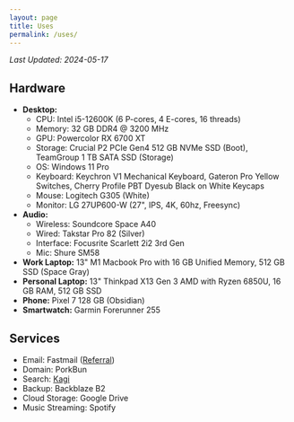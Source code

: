 ```yaml
---
layout: page
title: Uses
permalink: /uses/
---
```

*Last Updated: 2024-05-17*

## Hardware

* **Desktop:**
	+ CPU: Intel i5-12600K (6 P-cores, 4 E-cores, 16 threads)
	+ Memory: 32 GB DDR4 @ 3200 MHz
	+ GPU: Powercolor RX 6700 XT
	+ Storage: Crucial P2 PCIe Gen4 512 GB NVMe SSD (Boot), TeamGroup 1 TB SATA SSD (Storage)
	+ OS: Windows 11 Pro
	+ Keyboard: Keychron V1 Mechanical Keyboard, Gateron Pro Yellow Switches, Cherry Profile PBT Dyesub Black on White Keycaps
	+ Mouse: Logitech G305 (White)
	+ Monitor: LG 27UP600-W (27", IPS, 4K, 60hz, Freesync)
* **Audio:**
	* Wireless: Soundcore Space A40
	* Wired: Takstar Pro 82 (Silver)
	* Interface: Focusrite Scarlett 2i2 3rd Gen
	* Mic: Shure SM58
* **Work Laptop:** 13" M1 Macbook Pro with 16 GB Unified Memory, 512 GB SSD (Space Gray)
* **Personal Laptop:** 13" Thinkpad X13 Gen 3 AMD with Ryzen 6850U, 16 GB RAM, 512 GB SSD 
* **Phone:** Pixel 7 128 GB (Obsidian)
* **Smartwatch:** Garmin Forerunner 255

## Services
* Email: Fastmail ([Referral](https://ref.fm/u24999624))
* Domain: PorkBun
* Search: [Kagi](https://kagi.com)
* Backup: Backblaze B2
* Cloud Storage: Google Drive
* Music Streaming: Spotify
